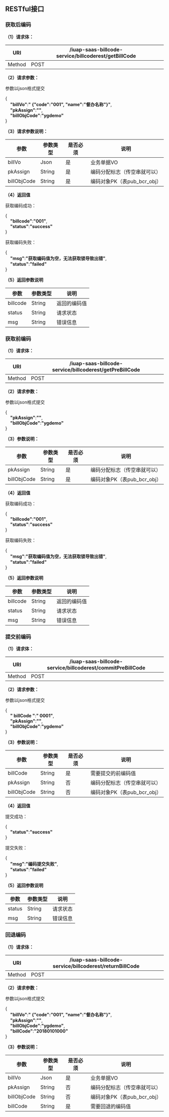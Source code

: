 RESTful接口
-----------

### 获取后编码

**（1）请求体：**

| URl    | /iuap-saas-billcode-service/billcoderest/getBillCode |
|--------|------------------------------------------------------|
| Method | POST                                                 |

**（2）请求参数：**

参数以json格式提交

{  
    **"billVo"**:**" {"code":"001", "name":"督办名称"}"**,  
    **"pkAssign"**:**""**,  
    **"billObjCode"**:**"ygdemo"**  
}

**（3）请求参数说明：**

| **参数**    | **参数类型** | **是否必须** | **说明**                     |
|-------------|--------------|--------------|------------------------------|
| billVo      | Json         | 是           | 业务单据VO                   |
| pkAssign    | String       | 是           | 编码分配标志（传空串就可以） |
| billObjCode | String       | 是           | 编码对象PK（表pub_bcr_obj）  |

**（4）返回值**

获取编码成功：

{  
    **"billcode"**:**"001"**,  
    **"status"**:**"success"**  
}

获取编码失败：

{  
    **"msg"**:**"获取编码值为空，无法获取锁导致出错"**,  
    **"status"**:**"failed"**  
}

**（5）返回参数说明**

| **参数** | **参数类型** | **说明**     |
|----------|--------------|--------------|
| billcode | String       | 返回的编码值 |
| status   | String       | 请求状态     |
| msg      | String       | 错误信息     |

### 获取前编码

**（1）请求体：**

| URl    | /iuap-saas-billcode-service/billcoderest/getPreBillCode |
|--------|---------------------------------------------------------|
| Method | POST                                                    |

**（2）请求参数：**

参数以json格式提交

{  
    **"pkAssign"**:**""**,  
    **"billObjCode"**:**"ygdemo"**  
}

**（3）参数说明：**

| **参数**    | **参数类型** | **是否必须** | **说明**                     |
|-------------|--------------|--------------|------------------------------|
| pkAssign    | String       | 是           | 编码分配标志（传空串就可以） |
| billObjCode | String       | 是           | 编码对象PK（表pub_bcr_obj）  |

**（4）返回值**

获取编码成功：

{  
    **"billcode"**:**"001"**,  
    **"status"**:**"success"**  
}

获取编码失败：

{  
    **"msg"**:**"获取编码值为空，无法获取锁导致出错"**,  
    **"status"**:**"failed"**  
}

**（5）返回参数说明**

| **参数** | **参数类型** | **说明**     |
|----------|--------------|--------------|
| billcode | String       | 返回的编码值 |
| status   | String       | 请求状态     |
| msg      | String       | 错误信息     |

### 提交前编码

**（1）请求体：**

| URl    | /iuap-saas-billcode-service/billcoderest/commitPreBillCode |
|--------|------------------------------------------------------------|
| Method | POST                                                       |

**（2）请求参数：**

参数以json格式提交

{  
    **" billCode "**:**" 0001"**,  
    **"pkAssign"**:**""**,  
    **"billObjCode"**:**"ygdemo"**  
}

**（3）参数说明：**

| **参数**    | **参数类型** | **是否必须** | **说明**                     |
|-------------|--------------|--------------|------------------------------|
| billCode    | String       | 是           | 需要提交的前编码值           |
| pkAssign    | String       | 否           | 编码分配标志（传空串就可以） |
| billObjCode | String       | 否           | 编码对象PK（表pub_bcr_obj）  |

**（4）返回值**

提交成功：

{  
    **"status"**:**"success"**  
}

提交失败：

{  
    **"msg"**:**"编码提交失败"**,  
    **"status"**:**"failed"**  
}

**（5）返回参数说明**

| **参数** | **参数类型** | **说明** |
|----------|--------------|----------|
| status   | String       | 请求状态 |
| msg      | String       | 错误信息 |

### 回退编码

**（1）请求体：**

| URl    | /iuap-saas-billcode-service/billcoderest/returnBillCode |
|--------|---------------------------------------------------------|
| Method | POST                                                    |

**（2）请求参数：**

参数以json格式提交

{  
    **"billVo"**:**" {"code":"001", "name":"督办名称"}"**,  
    **"pkAssign"**:**""**,  
    **"billObjCode"**:**"ygdemo"**,  
    **"billCode"**:**"20180101000"**  
}

**（3）参数说明：**

| **参数**    | **参数类型** | **是否必须** | **说明**                     |
|-------------|--------------|--------------|------------------------------|
| billVo      | Json         | 是           | 业务单据VO                   |
| pkAssign    | String       | 否           | 编码分配标志（传空串就可以） |
| billObjCode | String       | 否           | 编码对象PK（表pub_bcr_obj）  |
| billCode    | String       | 是           | 需要回退的编码值             |
